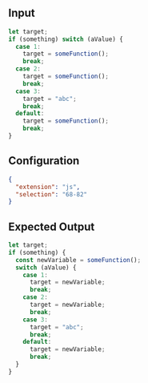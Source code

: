 
## Input
```javascript input
let target;
if (something) switch (aValue) {
  case 1:
    target = someFunction();
    break;
  case 2:
    target = someFunction();
    break;
  case 3:
    target = "abc";
    break;
  default:
    target = someFunction();
    break;
}
```

## Configuration
```json configuration
{
  "extension": "js",
  "selection": "68-82"
}
```

## Expected Output
```javascript expected output
let target;
if (something) {
  const newVariable = someFunction();
  switch (aValue) {
    case 1:
      target = newVariable;
      break;
    case 2:
      target = newVariable;
      break;
    case 3:
      target = "abc";
      break;
    default:
      target = newVariable;
      break;
  }
}
```
